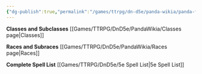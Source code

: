 ```yaml
---
{"dg-publish":true,"permalink":"/games/ttrpg/dn-d5e/panda-wikia/panda-faerun-homepage/","tags":["gardenEntry"],"noteIcon":""}
---
```



**Classes and Subclasses**
[[Games/TTRPG/DnD5e/PandaWikia/Classes page\|Classes]]

**Races and Subraces**
[[Games/TTRPG/DnD5e/PandaWikia/Races page\|Races]]

**Complete Spell List**
[[Games/TTRPG/DnD5e/5e Spell List\|5e Spell List]]

